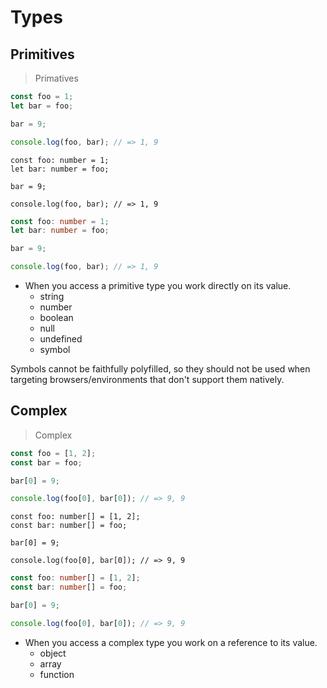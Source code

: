 # Types

## Primitives

> Primatives

```javascript
const foo = 1;
let bar = foo;

bar = 9;

console.log(foo, bar); // => 1, 9
```

```javascript--flow
const foo: number = 1;
let bar: number = foo;

bar = 9;

console.log(foo, bar); // => 1, 9
```

```typescript
const foo: number = 1;
let bar: number = foo;

bar = 9;

console.log(foo, bar); // => 1, 9
```

* When you access a primitive type you work directly on its value.
  * string
  * number
  * boolean
  * null
  * undefined
  * symbol

<aside class="notice">
Symbols cannot be faithfully polyfilled, so they should not be used when targeting browsers/environments that don't support them natively.
</aside>

## Complex

> Complex

```javascript
const foo = [1, 2];
const bar = foo;

bar[0] = 9;

console.log(foo[0], bar[0]); // => 9, 9
```

```javascript--flow
const foo: number[] = [1, 2];
const bar: number[] = foo;

bar[0] = 9;

console.log(foo[0], bar[0]); // => 9, 9
```

```typescript
const foo: number[] = [1, 2];
const bar: number[] = foo;

bar[0] = 9;

console.log(foo[0], bar[0]); // => 9, 9
```

* When you access a complex type you work on a reference to its value.
  * object
  * array
  * function

